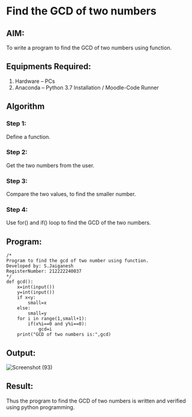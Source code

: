 # Find the GCD of two numbers

## AIM:
To write a program to find the GCD of two numbers using function.

## Equipments Required:
1. Hardware – PCs
2. Anaconda – Python 3.7 Installation / Moodle-Code Runner

## Algorithm
### Step 1:
Define a function.
### Step 2:
Get the two numbers from the user.
### Step 3:
Compare the two values, to find the smaller number.
### Step 4:
Use for() and if() loop to find the GCD of the two numbers.

## Program:
```
/*
Program to find the gcd of two number using function.
Developed by: S.Jaiganesh
RegisterNumber: 212222240037
*/
def gcd():
    x=int(input())
    y=int(input())
    if x<y:
        small=x
    else:
        small=y
    for i in range(1,small+1):
        if(x%i==0 and y%i==0):
            gcd=i
    print("GCD of two numbers is:",gcd)        
```

## Output:
![Screenshot (93)](https://github.com/Jaiganesh235/GCD-of-two-numbers/assets/118657189/9221acce-58c2-4f41-9e83-0427c9cf082a)



## Result:
Thus the program to find the GCD of two numbers is written and verified using python programming.
